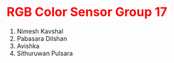 <body>
<h1 style = "color:red">RGB Color Sensor Group 17</h1>
<ol><li>Nimesh Kavshal</li>
<li>Pabasara Dilshan</li>
<li>Avishka</li>
<li>Sithuruwan Pulsara</li></ol>
 </body>
